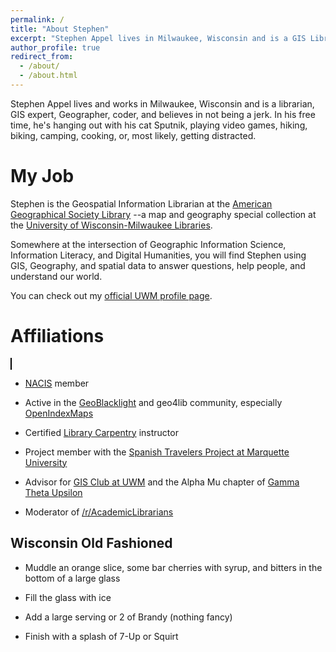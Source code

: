 ```yaml
---
permalink: /
title: "About Stephen"
excerpt: "Stephen Appel lives in Milwaukee, Wisconsin and is a GIS Librarian, hiker, coder, gamer, and gardner."
author_profile: true
redirect_from: 
  - /about/
  - /about.html
---
```


Stephen Appel lives and works in Milwaukee, Wisconsin and is a librarian, GIS expert, Geographer, coder, and believes in not being a jerk. In his free time, he's hanging out with his cat Sputnik, playing video games, hiking, biking, camping, cooking, or, most likely, getting distracted.
<br>

My Job
======

Stephen is the Geospatial Information Librarian at the [American Geographical Society Library](https://www.uwm.edu/libraries/agsl)
--a map and geography special collection at the [University of Wisconsin-Milwaukee Libraries](https://www.uwm.edu/libraries).

Somewhere at the intersection of Geographic Information Science, Information Literacy, and Digital Humanities, you will find Stephen using GIS, Geography, and spatial data to answer questions, help people, and understand our world.

You can check out my [official UWM profile page](https://uwm.edu/libraries/people/appel-stephen/).

Affiliations
======

<div>
<canvas id="myCanvas" width="825" height="630" style="border:1px solid #000000;">
</canvas> 
</div>
<script>
var canvas=document.getElementById("myCanvas");
var context=canvas.getContext('2d');

function createImage(i){   // load an image function 
// creates a new i each time it is called
var image = new Image();  // create a new image variable 
image.src = hexes[i][0];
image.onload = function(){  // now the onload will have the correct variables 
context.drawImage(image,hexes[i][1],hexes[i][2]);
} 
}
var hexes = [
['images/hex/ubuntu.png',0,0],
['images/hex/carpentries-datacarpentry.png',184,0],
['images/hex/carpentries-librarycarpentry.png',368,0],
['images/hex/carpentries-softwarecarpentry.png',552,0],
['images/hex/carpentries.png',92,160],
['images/hex/eff.png',286,160],
['images/hex/geoblacklight.png',460,160],
['images/hex/geohipster.png',644,160],
['images/hex/opengeometadata.png',0,320],
['images/hex/privacybadger.png',184,320],
['images/hex/rstudio.png',368,320],
['images/hex/antifa.png',552,320]
];
for(var i = 0; i < hexes.length; i += 1){
createImage(i); // call the function so it can create unique variables for each image
};
</script>

* [NACIS](www.nacis.org) member

* Active in the [GeoBlacklight](https://geoblacklight.org/) and geo4lib community, especially [OpenIndexMaps](https://openindexmaps.org/)

* Certified [Library Carpentry](https://carpentries.org/) instructor

* Project member with the [Spanish Travelers Project at Marquette University](spanishtravelers.com)

* Advisor for [GIS Club at UWM](https://www.facebook.com/groups/31093391757/) and the Alpha Mu chapter of [Gamma Theta Upsilon](https://gammathetaupsilon.org/)

* Moderator of [/r/AcademicLibrarians](https://www.reddit.com/r/AcademicLibrarians/)

## Wisconsin Old Fashioned

* Muddle an orange slice, some bar cherries with syrup, and bitters in the bottom of a large glass

* Fill the glass with ice

* Add a large serving or 2 of Brandy (nothing fancy)

* Finish with a splash of 7-Up or Squirt